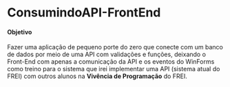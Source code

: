 # ConsumindoAPI-FrontEnd

<h4> Objetivo </h4>
<p> Fazer uma aplicação de pequeno porte do zero que conecte com um banco de dados por meio de uma API com validações e funções, deixando o Front-End com apenas a comunicação da API e os eventos do WinForms como treino para o sistema que irei implementar uma API (sistema atual do FREI) com outros alunos na <b>Vivência de Programação</b> do FREI. </p>
